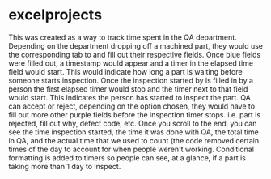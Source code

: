 # excelprojects
This was created as a way to track time spent in the QA department. Depending on the department dropping off a machined part, they would use the corresponding 
tab to and fill out their respective fields. Once blue fields were filled out, a timestamp would appear and a timer in the elapsed time field would start. This
would indicate how long a part is waiting before someone starts inspection. Once the inspection started by is filled in by a person the first elapsed timer
would stop and the timer next to that field would start. This indicates the person has started to inspect the part. QA can accept or reject, depending on the
option chosen, they would have to fill out more other purple fields before the inspection timer stops. i.e. part is rejected, fill out why, defect code, etc.
Once you scroll to the end, you can see the time inspection started, the time it was done with QA, the total time in QA, and the actual time that we used to
count (the code removed certain times of the day to account for when people weren't working. Conditional formatting is added to timers so people can see, at a glance, if a part is taking more than 1 day to inspect.
